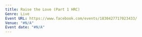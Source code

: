 ```yaml
---
title: Raise the Love (Part 1 HRC)
Genre: Live
Event URL: https://www.facebook.com/events/1830427717023433/
Venue: "#N/A"
Event date: "#N/A"
---
```


